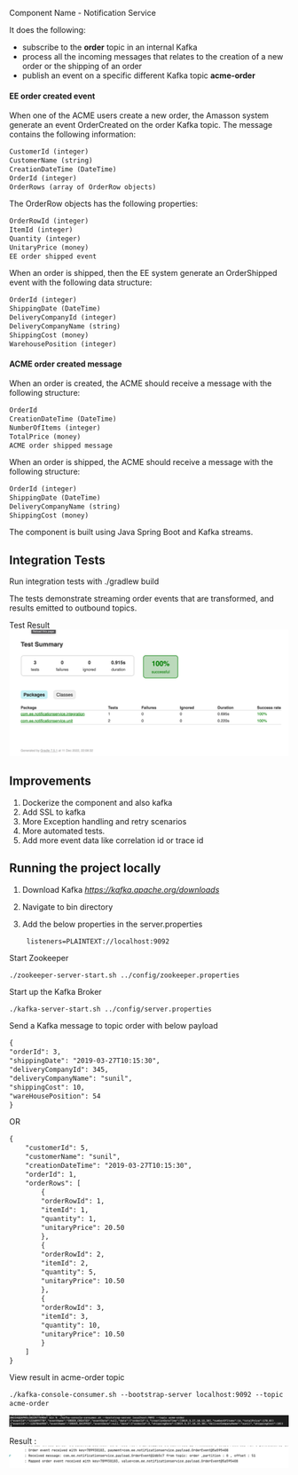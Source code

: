 
Component Name - Notification Service

It does the following:
- subscribe to the **order** topic in an internal Kafka
- process all the incoming messages that relates to the creation of a new order or the shipping of an order
- publish an event on a specific different Kafka topic **acme-order**

#### EE order created event

When one of the ACME users create a new order, the Amasson system generate an event OrderCreated on the order Kafka topic. The message contains
the following information:

    CustomerId (integer)
    CustomerName (string)
    CreationDateTime (DateTime)
    OrderId (integer)
    OrderRows (array of OrderRow objects)

The OrderRow objects has the following properties:

    OrderRowId (integer)
    ItemId (integer)
    Quantity (integer)
    UnitaryPrice (money)
    EE order shipped event

When an order is shipped, then the EE system generate an OrderShipped event with the following data structure:

    OrderId (integer)
    ShippingDate (DateTime)
    DeliveryCompanyId (integer)
    DeliveryCompanyName (string)
    ShippingCost (money)
    WarehousePosition (integer)

#### ACME order created message 

When an order is created, the ACME should receive a message with the following structure:

    OrderId
    CreationDateTime (DateTime)
    NumberOfItems (integer)
    TotalPrice (money)
    ACME order shipped message

When an order is shipped, the ACME should receive a message with the following structure:

    OrderId (integer)
    ShippingDate (DateTime)
    DeliveryCompanyName (string)
    ShippingCost (money)

The component is built using Java Spring Boot and Kafka streams.

## Integration Tests

Run integration tests with ./gradlew build

The tests demonstrate streaming order events that are  transformed, and results emitted to outbound topics.

Test Result
![img.png](img.png)

## Improvements

1. Dockerize the component and also kafka 
2. Add SSL to kafka
3. More Exception handling and retry scenarios
4. More automated tests.
5. Add more event data like correlation id or trace id

## Running the project locally

1. Download Kafka _https://kafka.apache.org/downloads_
2. Navigate to bin directory
3. Add the below properties in the server.properties

        listeners=PLAINTEXT://localhost:9092

Start Zookeeper

    ./zookeeper-server-start.sh ../config/zookeeper.properties

Start up the Kafka Broker

    ./kafka-server-start.sh ../config/server.properties

Send a Kafka message to topic order with below payload

    {
    "orderId": 3,
    "shippingDate": "2019-03-27T10:15:30",
    "deliveryCompanyId": 345,
    "deliveryCompanyName": "sunil",
    "shippingCost": 10,
    "wareHousePosition": 54
    }

OR

    {
        "customerId": 5,
        "customerName": "sunil",
        "creationDateTime": "2019-03-27T10:15:30",
        "orderId": 1,
        "orderRows": [
            {
            "orderRowId": 1,
            "itemId": 1,
            "quantity": 1,
            "unitaryPrice": 20.50
            },
            {
            "orderRowId": 2,
            "itemId": 2,
            "quantity": 5,
            "unitaryPrice": 10.50
            },
            {
            "orderRowId": 3,
            "itemId": 3,
            "quantity": 10,
            "unitaryPrice": 10.50
            }
        ]
    }

View result in acme-order topic
    
    ./kafka-console-consumer.sh --bootstrap-server localhost:9092 --topic acme-order

![img_2.png](img_2.png)

Result : ![img_1.png](img_1.png)
